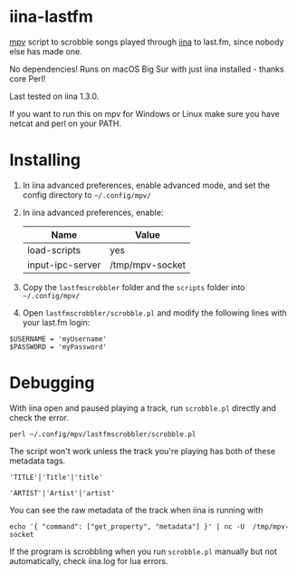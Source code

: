 # iina-lastfm
[mpv](https://github.com/mpv-player/mpv) script to scrobble songs played through [iina](https://github.com/iina/iina) to last.fm, since nobody else has made one.

No dependencies! Runs on macOS Big Sur with just iina installed - thanks core Perl!

Last tested on iina 1.3.0.

If you want to run this on mpv for Windows or Linux make sure you have netcat and perl on your PATH.

# Installing 

1. In iina advanced preferences, enable advanced mode, and set the config directory to `~/.config/mpv/`

2. In iina advanced preferences, enable:

    | Name      | Value |
    | ----------- | ----------- |
    | load-scripts| yes       |
    | input-ipc-server   | /tmp/mpv-socket       |

3. Copy the `lastfmscrobbler` folder and the `scripts` folder into `~/.config/mpv/`

4. Open `lastfmscrobbler/scrobble.pl` and modify the following lines with your last.fm login:
```
$USERNAME = 'myUsername'
$PASSWORD = 'myPassword'
```


# Debugging
With iina open and paused playing a track, run `scrobble.pl` directly and check the error.

 `perl ~/.config/mpv/lastfmscrobbler/scrobble.pl`

The script won't work unless the track you're playing has both of these metadata tags.

`'TITLE'|'Title'|'title'`

`'ARTIST'|'Artist'|'artist'` 

You can see the raw metadata of the track when iina is running with

```echo '{ "command": ["get_property", "metadata"] }' | nc -U  /tmp/mpv-socket```

If the program is scrobbling when you run `scrobble.pl` manually but not automatically, check iina.log for lua errors.
